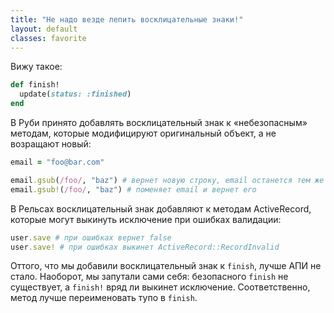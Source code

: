 ```yaml
---
title: "Не надо везде лепить восклицательные знаки!"
layout: default
classes: favorite
---
```


Вижу такое:
```ruby
def finish!
  update(status: :finished)
end
```

В Руби принято добавлять восклицательный знак к «небезопасным» методам, которые модифицируют оригинальный объект, а не возращают новый:
```ruby
email = "foo@bar.com"

email.gsub(/foo/, "baz") # вернет новую строку, email останется тем же
email.gsub!(/foo/, "baz") # поменяет email и вернет его
```

В Рельсах восклицательный знак добавляют к методам ActiveRecord, которые могут выкинуть исключение при ошибках валидации:
```ruby
user.save # при ошибках вернет false
user.save! # при ошибках выкинет ActiveRecord::RecordInvalid
```

Оттого, что мы добавили восклицательный знак к `finish`, лучше АПИ не стало. Наоборот, мы запутали сами себя: безопасного `finish` не существует, а `finish!` вряд ли выкинет исключение. Соответственно, метод лучше переименовать тупо в `finish`.
